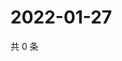 # 2022-01-27

共 0 条

<!-- BEGIN WEIBO -->
<!-- 最后更新时间 Thu Jan 27 2022 01:12:34 GMT+0800 (China Standard Time) -->

<!-- END WEIBO -->
